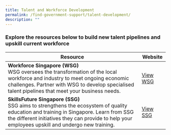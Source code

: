 ```yaml
---
title: Talent and Workforce Development
permalink: /find-government-support/talent-development/
description: ""
---
```

### Explore the resources below to build new talent pipelines and upskill current workforce


| Resource | Website |
| -------- | -------- | 
| **Workforce Singapore (WSG)**<br>WSG oversees the transformation of the local workforce and industry to meet ongoing economic challenges. Partner with WSG to develop specialised talent pipelines that meet your business needs. | [View WSG](https://www.edb.gov.sg/en/business-insights/insights/setting-up-your-business-in-singapore-find-the-right-location-here.html)|
| **SkillsFuture Singapore (SSG)**<br>SSG aims to strengthens the ecosystem of quality education and training in Singapore. Learn from SSG the different initiatives they can provide to help your employees upskill and undergo new training.| [View SSG](https://www.skillsfuture.gov.sg/) |